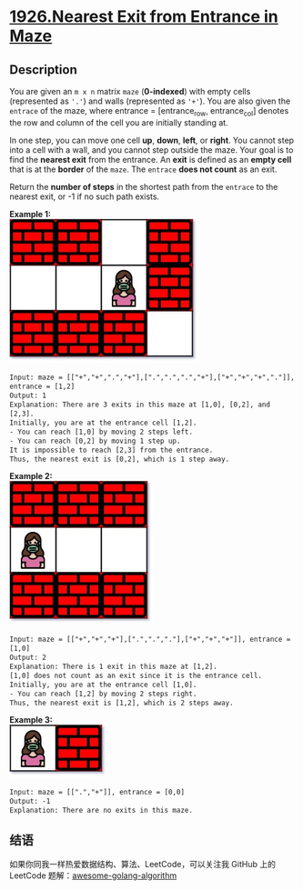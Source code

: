 # [1926.Nearest Exit from Entrance in Maze][title]

## Description
You are given an `m x n` matrix `maze` (**0-indexed**) with empty cells (represented as `'.'`) and walls (represented as `'+'`). You are also given the `entrace` of the maze, where entrance = [entrance<sub>row</sub>, entrance<sub>col</sub>] denotes the row and column of the cell you are initially standing at.

In one step, you can move one cell **up**, **down**, **left**, or **right**. You cannot step into a cell with a wall, and you cannot step outside the maze. Your goal is to find the **nearest exit** from the entrance. An **exit** is defined as an **empty cell** that is at the **border** of the `maze`. The `entrace` **does not count** as an exit.

Return the **number of steps** in the shortest path from the `entrace` to the nearest exit, or -1 if no such path exists.


**Example 1:**  
![example1](./nearest1-grid.jpg)

```
Input: maze = [["+","+",".","+"],[".",".",".","+"],["+","+","+","."]], entrance = [1,2]
Output: 1
Explanation: There are 3 exits in this maze at [1,0], [0,2], and [2,3].
Initially, you are at the entrance cell [1,2].
- You can reach [1,0] by moving 2 steps left.
- You can reach [0,2] by moving 1 step up.
It is impossible to reach [2,3] from the entrance.
Thus, the nearest exit is [0,2], which is 1 step away.
```

**Example 2:**  
![example2](./nearesr2-grid.jpg)

```
Input: maze = [["+","+","+"],[".",".","."],["+","+","+"]], entrance = [1,0]
Output: 2
Explanation: There is 1 exit in this maze at [1,2].
[1,0] does not count as an exit since it is the entrance cell.
Initially, you are at the entrance cell [1,0].
- You can reach [1,2] by moving 2 steps right.
Thus, the nearest exit is [1,2], which is 2 steps away.
```

**Example 3:**  
![example3](./nearest3-grid.jpg)

```
Input: maze = [[".","+"]], entrance = [0,0]
Output: -1
Explanation: There are no exits in this maze.
```

## 结语

如果你同我一样热爱数据结构、算法、LeetCode，可以关注我 GitHub 上的 LeetCode 题解：[awesome-golang-algorithm][me]

[title]: https://leetcode.com/problems/nearest-exit-from-entrance-in-maze/
[me]: https://github.com/kylesliu/awesome-golang-algorithm
